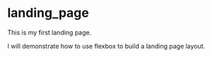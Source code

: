 # landing_page
This is my first landing page.

I will demonstrate how to use flexbox to build a landing page layout.